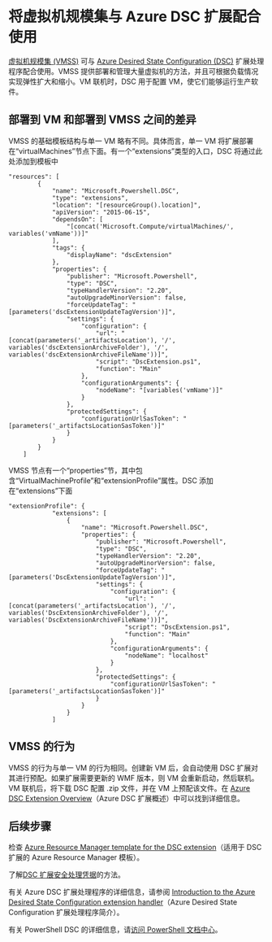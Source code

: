 <properties
   pageTitle="将 Desired State Configuration 与虚拟机规模集配合使用 | Azure"
   description="将虚拟机规模集与 Azure DSC 扩展配合使用"
   services="virtual-machine-scale-sets"
   documentationCenter=""
   authors="zjalexander"
   manager="timlt"
   editor=""
   tags="azure-service-management,azure-resource-manager"
   keywords=""/>  


<tags
   ms.service="virtual-machine-scale-sets"
   ms.devlang="na"
   ms.topic="article"
   ms.tgt_pltfrm="vm-windows"
   ms.workload="na"
   ms.date="09/15/2016"
   wacn.date="10/31/2016"
   ms.author="zachal"/>  


# 将虚拟机规模集与 Azure DSC 扩展配合使用

[虚拟机规模集 (VMSS)](/documentation/articles/virtual-machine-scale-sets-overview/) 可与 [Azure Desired State Configuration (DSC)](/documentation/articles/virtual-machines-windows-extensions-dsc-overview/) 扩展处理程序配合使用。VMSS 提供部署和管理大量虚拟机的方法，并且可根据负载情况实现弹性扩大和缩小。VM 联机时，DSC 用于配置 VM，使它们能够运行生产软件。

## 部署到 VM 和部署到 VMSS 之间的差异

VMSS 的基础模板结构与单一 VM 略有不同。具体而言，单一 VM 将扩展部署在“virtualMachines”节点下面。有一个“extensions”类型的入口，DSC 将通过此处添加到模板中

    "resources": [
            {
                "name": "Microsoft.Powershell.DSC",
                "type": "extensions",
                "location": "[resourceGroup().location]",
                "apiVersion": "2015-06-15",
                "dependsOn": [
                    "[concat('Microsoft.Compute/virtualMachines/', variables('vmName'))]"
                ],
                "tags": {
                    "displayName": "dscExtension"
                },
                "properties": {
                    "publisher": "Microsoft.Powershell",
                    "type": "DSC",
                    "typeHandlerVersion": "2.20",
                    "autoUpgradeMinorVersion": false,
                    "forceUpdateTag": "[parameters('dscExtensionUpdateTagVersion')]",
                    "settings": {
                        "configuration": {
                            "url": "[concat(parameters('_artifactsLocation'), '/', variables('dscExtensionArchiveFolder'), '/', variables('dscExtensionArchiveFileName'))]",
                            "script": "DscExtension.ps1",
                            "function": "Main"
                        },
                        "configurationArguments": {
                            "nodeName": "[variables('vmName')]"
                        }
                    },
                    "protectedSettings": {
                        "configurationUrlSasToken": "[parameters('_artifactsLocationSasToken')]"
                    }
                }
            }
        ]

VMSS 节点有一个“properties”节，其中包含“VirtualMachineProfile”和“extensionProfile”属性。DSC 添加在“extensions”下面

    "extensionProfile": {
                "extensions": [
                    {
                        "name": "Microsoft.Powershell.DSC",
                        "properties": {
                            "publisher": "Microsoft.Powershell",
                            "type": "DSC",
                            "typeHandlerVersion": "2.20",
                            "autoUpgradeMinorVersion": false,
                            "forceUpdateTag": "[parameters('DscExtensionUpdateTagVersion')]",
                            "settings": {
                                "configuration": {
                                    "url": "[concat(parameters('_artifactsLocation'), '/', variables('DscExtensionArchiveFolder'), '/', variables('DscExtensionArchiveFileName'))]",
                                    "script": "DscExtension.ps1",
                                    "function": "Main"
                                },
                                "configurationArguments": {
                                    "nodeName": "localhost"
                                }
                            },
                            "protectedSettings": {
                                "configurationUrlSasToken": "[parameters('_artifactsLocationSasToken')]"
                            }
                        }
                    }
                ]

## VMSS 的行为

VMSS 的行为与单一 VM 的行为相同。创建新 VM 后，会自动使用 DSC 扩展对其进行预配。如果扩展需要更新的 WMF 版本，则 VM 会重新启动，然后联机。VM 联机后，将下载 DSC 配置 .zip 文件，并在 VM 上预配该文件。在 [Azure DSC Extension Overview](/documentation/articles/virtual-machines-windows-extensions-dsc-overview/)（Azure DSC 扩展概述）中可以找到详细信息。

## 后续步骤 ##
检查 [Azure Resource Manager template for the DSC extension](/documentation/articles/virtual-machines-windows-extensions-dsc-template/)（适用于 DSC 扩展的 Azure Resource Manager 模板）。

了解[DSC 扩展安全处理凭据](/documentation/articles/virtual-machines-windows-extensions-dsc-credentials/)的方法。

有关 Azure DSC 扩展处理程序的详细信息，请参阅 [Introduction to the Azure Desired State Configuration extension handler](/documentation/articles/virtual-machines-windows-extensions-dsc-overview/)（Azure Desired State Configuration 扩展处理程序简介）。

有关 PowerShell DSC 的详细信息，请[访问 PowerShell 文档中心](https://msdn.microsoft.com/powershell/dsc/overview)。

<!---HONumber=Mooncake_1024_2016-->